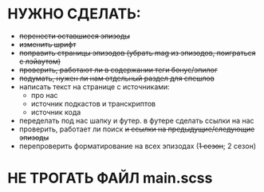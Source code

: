 # НУЖНО СДЕЛАТЬ:

- ~~перенести оставшиеся эпизоды~~
- ~~изменить шрифт~~
- ~~поправить страницы эпизодов (убрать mag из эпизодов, поиграться с лэйаутом)~~
- ~~проверить, работают ли в содержании теги бонус/эпилог~~
- ~~подумать, нужен ли нам отдельный раздел для спешлов~~
- написать текст на странице с источниками:
    - про нас
    - источник подкастов и транскриптов
    - источник кода
- переделать под нас шапку и футер. в футере сделать ссылки на нас
- проверить, работает ли поиск ~~и ссылки на предыдущие/следующие эпизоды~~
- перепроверить форматирование на всех эпизодах (~~1 сезон~~; 2 сезон)

# НЕ ТРОГАТЬ ФАЙЛ main.scss